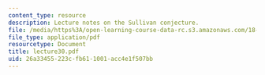 ```yaml
---
content_type: resource
description: Lecture notes on the Sullivan conjecture.
file: /media/https%3A/open-learning-course-data-rc.s3.amazonaws.com/18-917-topics-in-algebraic-topology-the-sullivan-conjecture-fall-2007/26a33455223cfb611001acc4e1f507bb_lecture30.pdf
file_type: application/pdf
resourcetype: Document
title: lecture30.pdf
uid: 26a33455-223c-fb61-1001-acc4e1f507bb
---
```

